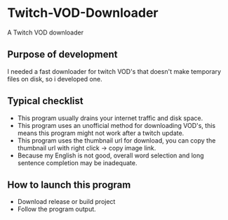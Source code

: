 # Twitch-VOD-Downloader
A Twitch VOD downloader

## Purpose of development
I needed a fast downloader for twitch VOD's that doesn't make temporary files on disk, so i developed one.

## Typical checklist
- This program usually drains your internet traffic and disk space.
- This program uses an unofficial method for downloading VOD's, this means this program might not work after a twitch update.
- This program uses the thumbnail url for download, you can copy the thumbnail url with right click -> copy image link.
- Because my English is not good, overall word selection and long sentence completion may be inadequate.

## How to launch this program
- Download release or build project
- Follow the program output.
